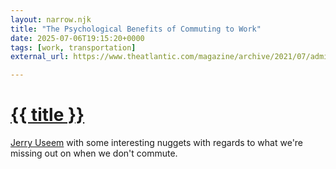 ```yaml
---
layout: narrow.njk
title: "The Psychological Benefits of Commuting to Work"
date: 2025-07-06T19:15:20+0000
tags: [work, transportation]
external_url: https://www.theatlantic.com/magazine/archive/2021/07/admit-it-you-miss-your-commute/619007/?ref=daniel.pizza

---
```


<h1><a href="{{ external_url }}">{{ title }}</a></h1>

[Jerry Useem](https://www.theatlantic.com/author/jerry-useem/?ref=daniel.pizza "Jerry Useem's profile on The Atlantic") with some interesting nuggets with regards to what we're missing out on when we don't commute.
